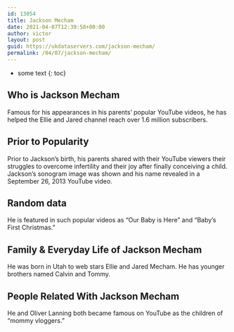 ```yaml
---
id: 13054
title: Jackson Mecham
date: 2021-04-07T12:39:58+00:00
author: victor
layout: post
guid: https://ukdataservers.com/jackson-mecham/
permalink: /04/07/jackson-mecham/
---
```


* some text
{: toc}


## Who is Jackson Mecham



Famous for his appearances in his parents&#8217; popular YouTube videos, he has helped the Ellie and Jared channel reach over 1.6 million subscribers. 

                
                
                
## Prior to Popularity



Prior to Jackson&#8217;s birth, his parents shared with their YouTube viewers their struggles to overcome infertility and their joy after finally conceiving a child. Jackson&#8217;s sonogram image was shown and his name revealed in a September 26, 2013 YouTube video. 

                
                
                
## Random data



He is featured in such popular videos as &#8220;Our Baby is Here&#8221; and &#8220;Baby&#8217;s First Christmas.&#8221; 

                
                
                
## Family & Everyday Life of Jackson Mecham



He was born in Utah to web stars Ellie and Jared Mecham. He has younger brothers named Calvin and Tommy.

                
                
                
## People Related With Jackson Mecham



He and Oliver Lanning both became famous on YouTube as the children of &#8220;mommy vloggers.&#8221; 

                
              
            
          
          
          